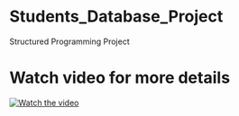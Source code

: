 # Students_Database_Project
Structured Programming Project


# Watch video for more details
[![Watch the video](https://yt-embed.herokuapp.com/embed?v=tbBf1x6xtzI)](https://www.youtube.com/watch?v=tbBf1x6xtzI)

